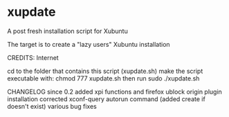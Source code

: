 # xupdate

A post fresh installation script for Xubuntu

The target is to create a "lazy users" Xubuntu installation

CREDITS: Internet

cd to the folder that contains this script (xupdate.sh)
make the script executable with: chmod 777 xupdate.sh
then run sudo ./xupdate.sh

CHANGELOG since 0.2
added xpi functions and firefox ublock origin plugin installation
corrected xconf-query autorun command (added create if doesn't exist)
various bug fixes

